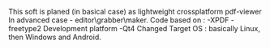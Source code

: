 This soft is planed (in basical case) as lightweight crossplatform pdf-viewer
	In advanced case - editor\grabber\maker.
	Code based on :
	-XPDF
	-freetype2
	Development platform -Qt4
	Changed
	Target OS : basically Linux, then Windows and Android.


